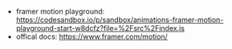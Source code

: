 -   framer motion playground: https://codesandbox.io/p/sandbox/animations-framer-motion-playground-start-w8dcfz?file=%2Fsrc%2Findex.js
-   offical docs: https://www.framer.com/motion/
